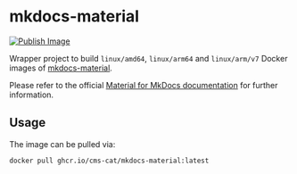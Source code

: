 # mkdocs-material

[![Publish Image](https://github.com/cms-cat/mkdocs-material/actions/workflows/publish-docker.yml/badge.svg)](https://github.com/cms-cat/mkdocs-material/actions/workflows/publish-docker.yml)

Wrapper project to build `linux/amd64`, `linux/arm64` and `linux/arm/v7` Docker images of [mkdocs-material](https://github.com/squidfunk/mkdocs-material).

Please refer to the official [Material for MkDocs documentation](https://squidfunk.github.io/mkdocs-material/getting-started/?h=arm64#with-docker) for further information.

## Usage

The image can be pulled via:

```bash
docker pull ghcr.io/cms-cat/mkdocs-material:latest
```
